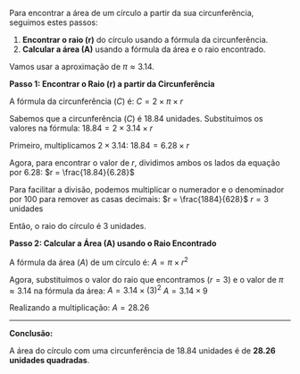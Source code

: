 Para encontrar a área de um círculo a partir da sua circunferência, seguimos estes passos:

1.  **Encontrar o raio (r)** do círculo usando a fórmula da circunferência.
2.  **Calcular a área (A)** usando a fórmula da área e o raio encontrado.

Vamos usar a aproximação de $\pi \approx 3.14$.

**Passo 1: Encontrar o Raio (r) a partir da Circunferência**

A fórmula da circunferência ($C$) é:
$C = 2 \times \pi \times r$

Sabemos que a circunferência ($C$) é $18.84$ unidades. Substituímos os valores na fórmula:
$18.84 = 2 \times 3.14 \times r$

Primeiro, multiplicamos $2 \times 3.14$:
$18.84 = 6.28 \times r$

Agora, para encontrar o valor de $r$, dividimos ambos os lados da equação por $6.28$:
$r = \frac{18.84}{6.28}$

Para facilitar a divisão, podemos multiplicar o numerador e o denominador por 100 para remover as casas decimais:
$r = \frac{1884}{628}$
$r = 3$ unidades

Então, o raio do círculo é 3 unidades.

**Passo 2: Calcular a Área (A) usando o Raio Encontrado**

A fórmula da área ($A$) de um círculo é:
$A = \pi \times r^2$

Agora, substituímos o valor do raio que encontramos ($r=3$) e o valor de $\pi \approx 3.14$ na fórmula da área:
$A = 3.14 \times (3)^2$
$A = 3.14 \times 9$

Realizando a multiplicação:
$A = 28.26$

---

**Conclusão:**

A área do círculo com uma circunferência de $18.84$ unidades é de **$28.26$ unidades quadradas**.